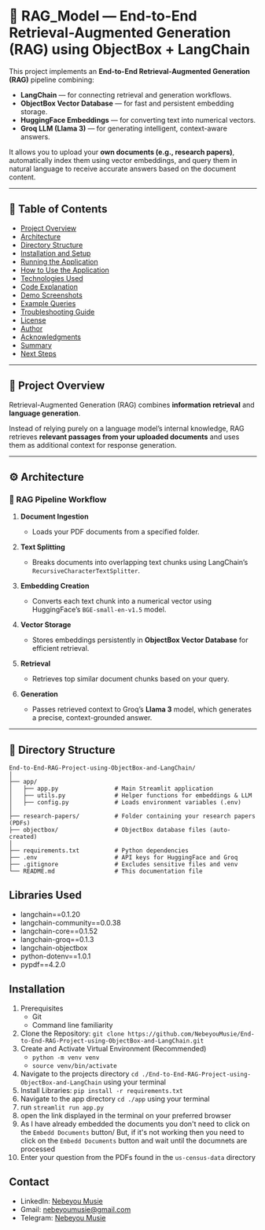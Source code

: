 # 🧠 RAG_Model — End-to-End Retrieval-Augmented Generation (RAG) using ObjectBox + LangChain

This project implements an **End-to-End Retrieval-Augmented Generation (RAG)** pipeline combining:
- **LangChain** — for connecting retrieval and generation workflows.
- **ObjectBox Vector Database** — for fast and persistent embedding storage.
- **HuggingFace Embeddings** — for converting text into numerical vectors.
- **Groq LLM (Llama 3)** — for generating intelligent, context-aware answers.

It allows you to upload your **own documents (e.g., research papers)**, automatically index them using vector embeddings, and query them in natural language to receive accurate answers based on the document content.

---

## 📘 Table of Contents
- [Project Overview](#-project-overview)
- [Architecture](#-architecture)
- [Directory Structure](#-directory-structure)
- [Installation and Setup](#-installation-and-setup)
- [Running the Application](#-running-the-application)
- [How to Use the Application](#-how-to-use-the-application)
- [Technologies Used](#-technologies-used)
- [Code Explanation](#-code-explanation)
- [Demo Screenshots](#-demo-screenshots)
- [Example Queries](#-example-queries)
- [Troubleshooting Guide](#-troubleshooting-guide)
- [License](#-license)
- [Author](#-author)
- [Acknowledgments](#-acknowledgments)
- [Summary](#-summary)
- [Next Steps](#-next-steps)

---

## 🚀 Project Overview

Retrieval-Augmented Generation (RAG) combines **information retrieval** and **language generation**.

Instead of relying purely on a language model’s internal knowledge, RAG retrieves **relevant passages from your uploaded documents** and uses them as additional context for response generation.

---

## ⚙️ Architecture

### 🔹 RAG Pipeline Workflow

1. **Document Ingestion**
   - Loads your PDF documents from a specified folder.

2. **Text Splitting**
   - Breaks documents into overlapping text chunks using LangChain’s `RecursiveCharacterTextSplitter`.

3. **Embedding Creation**
   - Converts each text chunk into a numerical vector using HuggingFace’s `BGE-small-en-v1.5` model.

4. **Vector Storage**
   - Stores embeddings persistently in **ObjectBox Vector Database** for efficient retrieval.

5. **Retrieval**
   - Retrieves top similar document chunks based on your query.

6. **Generation**
   - Passes retrieved context to Groq’s **Llama 3** model, which generates a precise, context-grounded answer.

---

## 📂 Directory Structure

```plaintext
End-to-End-RAG-Project-using-ObjectBox-and-LangChain/
│
├── app/
│   ├── app.py                # Main Streamlit application
│   ├── utils.py              # Helper functions for embeddings & LLM
│   ├── config.py             # Loads environment variables (.env)
│
├── research-papers/          # Folder containing your research papers (PDFs)
├── objectbox/                # ObjectBox database files (auto-created)
│
├── requirements.txt          # Python dependencies
├── .env                      # API keys for HuggingFace and Groq
├── .gitignore                # Excludes sensitive files and venv
└── README.md                 # This documentation file
```

## Libraries Used
 - langchain==0.1.20
 - langchain-community==0.0.38
 - langchain-core==0.1.52
 - langchain-groq==0.1.3
 - langchain-objectbox
 - python-dotenv==1.0.1
 - pypdf==4.2.0

## Installation
 1. Prerequisites
    - Git
    - Command line familiarity
 2. Clone the Repository: `git clone https://github.com/NebeyouMusie/End-to-End-RAG-Project-using-ObjectBox-and-LangChain.git`
 3. Create and Activate Virtual Environment (Recommended)
    - `python -m venv venv`
    - `source venv/bin/activate`
 4. Navigate to the projects directory `cd ./End-to-End-RAG-Project-using-ObjectBox-and-LangChain` using your terminal
 5. Install Libraries: `pip install -r requirements.txt`
 6. Navigate to the app directory `cd ./app` using your terminal 
 7. run `streamlit run app.py`
 8. open the link displayed in the terminal on your preferred browser
 9. As I have already embedded the documents you don't need to click on the `Embedd Documents` button/ But, if it's not working then you need to click on the `Embedd Documents` button and wait until the documnets are processed
 10. Enter your question from the PDFs found in the `us-census-data` directory




   
## Contact
 - LinkedIn: [Nebeyou Musie](https://www.linkedin.com/in/nebeyou-musie)
 - Gmail: nebeyoumusie@gmail.com
 - Telegram: [Nebeyou Musie](https://t.me/NebeyouMusie)


